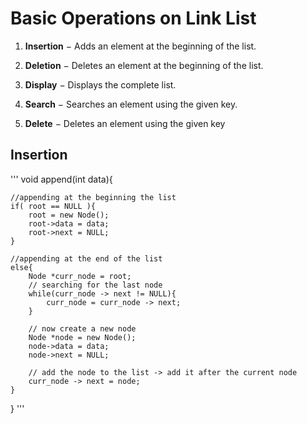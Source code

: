 # Basic Operations on Link List

1. **Insertion** − Adds an element at the beginning of the list.

2. **Deletion** − Deletes an element at the beginning of the list.

3. **Display** − Displays the complete list.

4. **Search** − Searches an element using the given key.

5. **Delete** − Deletes an element using the given key

## Insertion
'''
void append(int data){

    //appending at the beginning the list
    if( root == NULL ){
        root = new Node();
        root->data = data;
        root->next = NULL;
    }

    //appending at the end of the list
    else{
        Node *curr_node = root;
        // searching for the last node
        while(curr_node -> next != NULL){
            curr_node = curr_node -> next;
        }

        // now create a new node
        Node *node = new Node();
        node->data = data;
        node->next = NULL;

        // add the node to the list -> add it after the current node
        curr_node -> next = node;
    }

}
'''